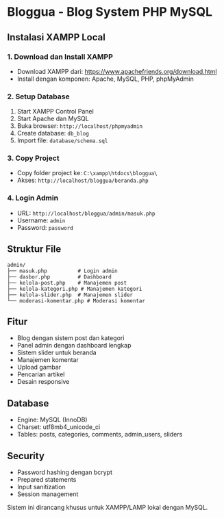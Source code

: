# Bloggua - Blog System PHP MySQL

## Instalasi XAMPP Local

### 1. Download dan Install XAMPP
- Download XAMPP dari: https://www.apachefriends.org/download.html
- Install dengan komponen: Apache, MySQL, PHP, phpMyAdmin

### 2. Setup Database
1. Start XAMPP Control Panel
2. Start Apache dan MySQL
3. Buka browser: `http://localhost/phpmyadmin`
4. Create database: `db_blog`
5. Import file: `database/schema.sql`

### 3. Copy Project
- Copy folder project ke: `C:\xampp\htdocs\bloggua\`
- Akses: `http://localhost/bloggua/beranda.php`

### 4. Login Admin
- URL: `http://localhost/bloggua/admin/masuk.php`
- Username: `admin`
- Password: `password`

## Struktur File
```
admin/
├── masuk.php          # Login admin
├── dasbor.php         # Dashboard
├── kelola-post.php    # Manajemen post
├── kelola-kategori.php # Manajemen kategori
├── kelola-slider.php  # Manajemen slider
└── moderasi-komentar.php # Moderasi komentar
```

## Fitur
- Blog dengan sistem post dan kategori
- Panel admin dengan dashboard lengkap
- Sistem slider untuk beranda
- Manajemen komentar
- Upload gambar
- Pencarian artikel
- Desain responsive

## Database
- Engine: MySQL (InnoDB)
- Charset: utf8mb4_unicode_ci
- Tables: posts, categories, comments, admin_users, sliders

## Security
- Password hashing dengan bcrypt
- Prepared statements
- Input sanitization
- Session management

Sistem ini dirancang khusus untuk XAMPP/LAMP lokal dengan MySQL.